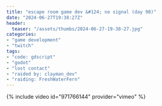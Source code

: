 ```yaml
---
title: "escape room game dev &#124; no signal (day 98)"
date: "2024-06-27T19:38:27Z"
header:
  teaser: "/assets/thumbs/2024-06-27-19-38-27.jpg"
categories:
- "game development"
- "twitch"
tags:
- "code: gdscript"
- "godot"
- "lost contact"
- "raided by: clayman_dev"
- "raiding: FreshWaterFern"
---
```

{% include video id="971766144" provider="vimeo" %}
